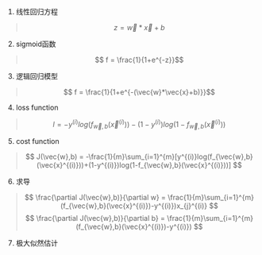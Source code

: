 1. 线性回归方程

> $$ z = \vec{w}*\vec{x}+b $$

2. sigmoid函数
> $$ f = \frac{1}{1+e^{-z}}$$

3. 逻辑回归模型

> $$ f = \frac{1}{1+e^{-(\vec{w}*\vec{x}+b)}}$$

4. loss function

> $$ l = -y^{(i)}log(f_{\vec{w},b}(\vec{x}^{(i)}))-(1-y^{(i)})log(1-f_{\vec{w},b}(\vec{x}^{(i)}))$$

5. cost function

> $$ J(\vec{w},b) = -\frac{1}{m}\sum_{i=1}^{m}[y^{(i)}log(f_{\vec{w},b}(\vec{x}^{(i)}))+(1-y^{(i)})log(1-f_{\vec{w},b}(\vec{x}^{(i)}))] $$

6. 求导

> $$ \frac{\partial J(\vec{w},b)}{\partial w} = \frac{1}{m}\sum_{i=1}^{m}(f_{\vec{w},b}(\vec{x}^{(i)})-y^{(i)})x_{j}^{(i)} $$
> $$ \frac{\partial J(\vec{w},b)}{\partial b} = \frac{1}{m}\sum_{i=1}^{m}(f_{\vec{w},b}(\vec{x}^{(i)})-y^{(i)}) $$

7. 极大似然估计

